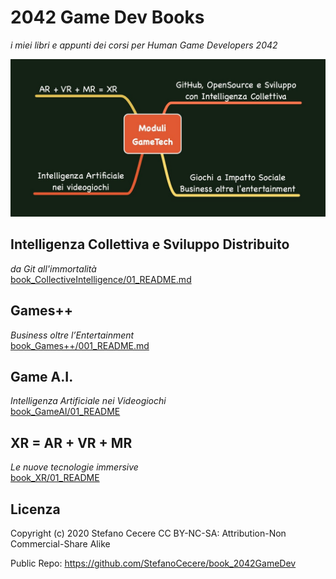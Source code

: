 # 2042 Game Dev Books
*i miei libri e appunti dei corsi per Human Game Developers 2042*

![](assets/corsi_gamedev.jpg)

## Intelligenza Collettiva e Sviluppo Distribuito
*da Git all'immortalità*  
[book_CollectiveIntelligence/01_README.md](book_CollectiveIntelligence/01_README.md)

## Games++
*Business oltre l’Entertainment*  
[book_Games++/001_README.md](book_Games++/01_README.md)

## Game A.I.
*Intelligenza Artificiale nei Videogiochi*  
[book_GameAI/01_README](book_GameAI/01_README.md)

## XR = AR + VR + MR
*Le nuove tecnologie immersive*  
[book_XR/01_README](book_XR/01_README.md)

## Licenza
Copyright (c) 2020 Stefano Cecere
CC BY-NC-SA: Attribution-Non Commercial-Share Alike 

Public Repo: <https://github.com/StefanoCecere/book_2042GameDev>
